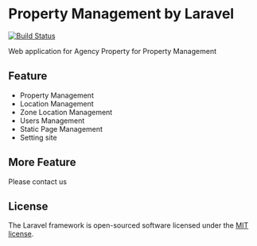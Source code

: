 # Property Management by Laravel

[![Build Status](https://travis-ci.org/wiwatsrt/laravel-property-management.svg?branch=master)](https://travis-ci.org/wiwatsrt/laravel-property-management)

Web application for Agency Property for Property Management
 
## Feature

* Property Management
* Location Management
* Zone Location Management
* Users Management
* Static Page Management
* Setting site

## More Feature
Please contact us

## License

The Laravel framework is open-sourced software licensed under the [MIT license](http://opensource.org/licenses/MIT).
